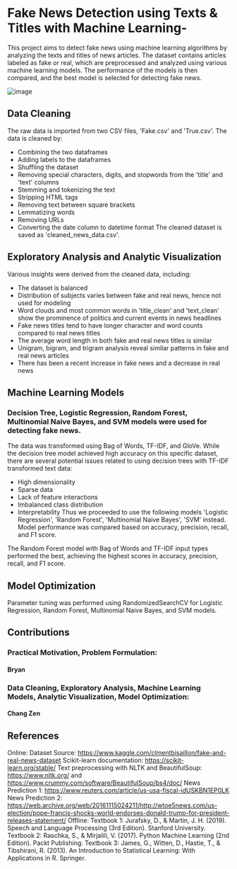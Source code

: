 # Fake News Detection using Texts & Titles with Machine Learning-
This project aims to detect fake news using machine learning algorithms by analyzing the texts and titles of news articles. The dataset contains articles labeled as fake or real, which are preprocessed and analyzed using various machine learning models. The performance of the models is then compared, and the best model is selected for detecting fake news.

![image](https://user-images.githubusercontent.com/107359897/231129271-b6cbb73b-a362-42e8-a29b-d0397d568b0b.png)

## Data Cleaning
The raw data is imported from two CSV files, 'Fake.csv' and 'True.csv'. The data is cleaned by:
  - Combining the two dataframes
  - Adding labels to the dataframes
  - Shuffling the dataset
  - Removing special characters, digits, and stopwords from the 'title' and 'text' columns
  - Stemming and tokenizing the text
  - Stripping HTML tags
  - Removing text between square brackets
  - Lemmatizing words
  - Removing URLs
  - Converting the date column to datetime format
The cleaned dataset is saved as 'cleaned_news_data.csv'.

## Exploratory Analysis and Analytic Visualization
Various insights were derived from the cleaned data, including:
  - The dataset is balanced
  - Distribution of subjects varies between fake and real news, hence not used for modeling
  - Word clouds and most common words in 'title_clean' and 'text_clean' show the prominence of politics and current events in news headlines
  - Fake news titles tend to have longer character and word counts compared to real news titles
  - The average word length in both fake and real news titles is similar
  - Unigram, bigram, and trigram analysis reveal similar patterns in fake and real news articles
  - There has been a recent increase in fake news and a decrease in real news
  
## Machine Learning Models
### Decision Tree, Logistic Regression, Random Forest, Multinomial Naive Bayes, and SVM models were used for detecting fake news.
The data was transformed using Bag of Words, TF-IDF, and GloVe.
While the decision tree model achieved high accuracy on this specific dataset, there are several potential issues related to using decision trees with TF-IDF transformed text data:
  - High dimensionality
  - Sparse data
  - Lack of feature interactions
  - Imbalanced class distribution
  - Interpretability
Thus we proceeded to use the following models 'Logistic Regression', 'Random Forest', 'Multinomial Naive Bayes', 'SVM' instead. Model performance was compared based on accuracy, precision, recall, and F1 score.

The Random Forest model with Bag of Words and TF-IDF input types performed the best, achieving the highest scores in accuracy, precision, recall, and F1 score.

## Model Optimization
Parameter tuning was performed using RandomizedSearchCV for Logistic Regression, Random Forest, Multinomial Naive Bayes, and SVM models.

## Contributions
### Practical Motivation, Problem Formulation: 
#### Bryan
### Data Cleaning, Exploratory Analysis, Machine Learning Models, Analytic Visualization, Model Optimization: 
#### Chang Zen

## References
Online:
Dataset Source: https://www.kaggle.com/clmentbisaillon/fake-and-real-news-dataset
Scikit-learn documentation: https://scikit-learn.org/stable/
Text preprocessing with NLTK and BeautifulSoup: https://www.nltk.org/ and https://www.crummy.com/software/BeautifulSoup/bs4/doc/
News Prediction 1: https://www.reuters.com/article/us-usa-fiscal-idUSKBN1EP0LK
News Prediction 2: https://web.archive.org/web/20161115024211/http://wtoe5news.com/us-election/pope-francis-shocks-world-endorses-donald-trump-for-president-releases-statement/
Offline:
Textbook 1: Jurafsky, D., & Martin, J. H. (2019). Speech and Language Processing (3rd Edition). Stanford University.
Textbook 2: Raschka, S., & Mirjalili, V. (2017). Python Machine Learning (2nd Edition). Packt Publishing.
Textbook 3: James, G., Witten, D., Hastie, T., & Tibshirani, R. (2013). An Introduction to Statistical Learning: With Applications in R. Springer.
